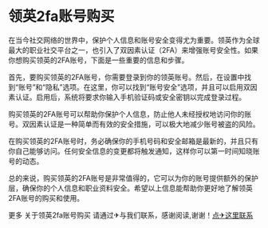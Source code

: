 # 领英2fa账号购买

在当今社交网络的世界中，保护个人信息和账号安全变得尤为重要。领英作为全球最大的职业社交平台之一，也引入了双因素认证（2FA）来增强账号安全性。如果你想购买领英的2FA账号，下面是一些重要的信息和步骤。

首先，要购买领英的2FA账号，你需要登录到你的领英账号。然后，在设置中找到“账号”和“隐私”选项。在这里，你可以找到“账号安全”选项，并且可以启用双因素认证。启用后，系统将要求你输入手机验证码或安全密钥以完成登录过程。

购买领英的2FA账号可以帮助你保护个人信息，防止他人未经授权地访问你的账号。双因素认证是一种简单而有效的安全措施，可以极大地减少账号被盗的风险。

在购买领英的2FA账号时，务必确保你的手机号码和安全邮箱是最新的，并且只有你自己能够访问。任何安全信息的变更都将触发通知，这样你可以第一时间知晓账号的动态。

总的来说，购买领英的2FA账号是非常值得的，它可以为你的账号提供额外的保护层，确保你的个人信息和职业资料安全。希望以上信息能帮助你更好地了解领英2FA账号的购买和使用。

更多 关于领英2fa账号购买 请通过✈与我们联系，感谢阅读,谢谢！[点✈这里联系](https://t.me/lm66bot)
